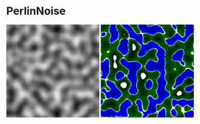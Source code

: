 # PerlinNoise

<p float="left">
  <img src="./output/BlacknWhite.png" title="Perlin noise in black & white" width="49%"/>
  <img src="./output/Minecraft.png" title="Minecraft map generated by perlin noise" width="49%"/>
</p>

